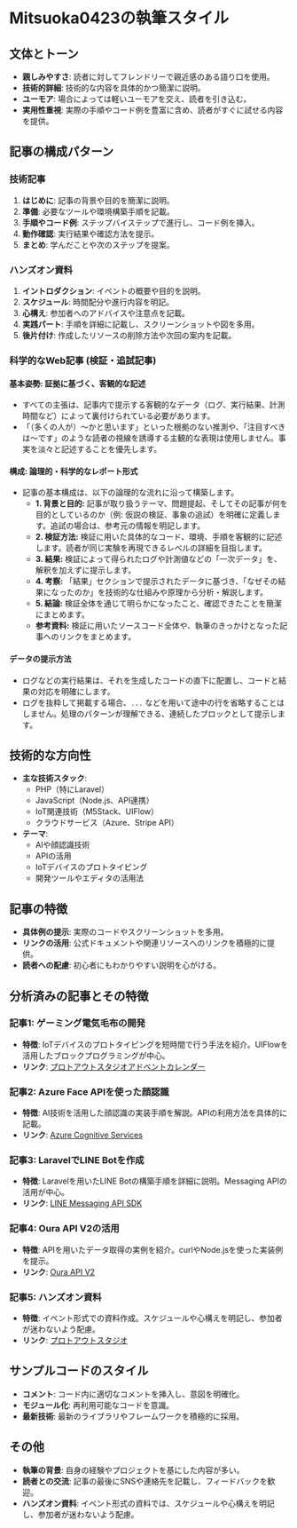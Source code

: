 # Mitsuoka0423の執筆スタイル

## 文体とトーン

- **親しみやすさ**: 読者に対してフレンドリーで親近感のある語り口を使用。
- **技術的詳細**: 技術的な内容を具体的かつ簡潔に説明。
- **ユーモア**: 場合によっては軽いユーモアを交え、読者を引き込む。
- **実用性重視**: 実際の手順やコード例を豊富に含め、読者がすぐに試せる内容を提供。

## 記事の構成パターン

### 技術記事

1. **はじめに**: 記事の背景や目的を簡潔に説明。
2. **準備**: 必要なツールや環境構築手順を記載。
3. **手順やコード例**: ステップバイステップで進行し、コード例を挿入。
4. **動作確認**: 実行結果や確認方法を提示。
5. **まとめ**: 学んだことや次のステップを提案。

### ハンズオン資料

1. **イントロダクション**: イベントの概要や目的を説明。
2. **スケジュール**: 時間配分や進行内容を明記。
3. **心構え**: 参加者へのアドバイスや注意点を記載。
4. **実践パート**: 手順を詳細に記載し、スクリーンショットや図を多用。
5. **後片付け**: 作成したリソースの削除方法や次回の案内を記載。

### 科学的なWeb記事 (検証・追試記事)

#### 基本姿勢: 証拠に基づく、客観的な記述
- すべての主張は、記事内で提示する客観的なデータ（ログ、実行結果、計測時間など）によって裏付けられている必要があります。
- 「（多くの人が）〜かと思います」といった根拠のない推測や、「注目すべきは〜です」のような読者の視線を誘導する主観的な表現は使用しません。事実を淡々と記述することを優先します。

#### 構成: 論理的・科学的なレポート形式
- 記事の基本構成は、以下の論理的な流れに沿って構築します。
    - **1. 背景と目的:** 記事が取り扱うテーマ、問題提起、そしてその記事が何を目的としているのか（例: 仮説の検証、事象の追試）を明確に定義します。追試の場合は、参考元の情報を明記します。
    - **2. 検証方法:** 検証に用いた具体的なコード、環境、手順を客観的に記述します。読者が同じ実験を再現できるレベルの詳細を目指します。
    - **3. 結果:** 検証によって得られたログや計測値などの「一次データ」を、解釈を加えずに提示します。
    - **4. 考察:** 「結果」セクションで提示されたデータに基づき、「なぜその結果になったのか」を技術的な仕組みや原理から分析・解説します。
    - **5. 結論:** 検証全体を通じて明らかになったこと、確認できたことを簡潔にまとめます。
    - **参考資料:** 検証に用いたソースコード全体や、執筆のきっかけとなった記事へのリンクをまとめます。

#### データの提示方法
- ログなどの実行結果は、それを生成したコードの直下に配置し、コードと結果の対応を明確にします。
- ログを抜粋して掲載する場合、`...` などを用いて途中の行を省略することはしません。処理のパターンが理解できる、連続したブロックとして提示します。

## 技術的な方向性

- **主な技術スタック**:
  - PHP（特にLaravel）
  - JavaScript（Node.js、API連携）
  - IoT関連技術（M5Stack、UIFlow）
  - クラウドサービス（Azure、Stripe API）
- **テーマ**:
  - AIや顔認識技術
  - APIの活用
  - IoTデバイスのプロトタイピング
  - 開発ツールやエディタの活用法

## 記事の特徴

- **具体例の提示**: 実際のコードやスクリーンショットを多用。
- **リンクの活用**: 公式ドキュメントや関連リソースへのリンクを積極的に提供。
- **読者への配慮**: 初心者にもわかりやすい説明を心がける。

## 分析済みの記事とその特徴

### 記事1: ゲーミング電気毛布の開発

- **特徴**: IoTデバイスのプロトタイピングを短時間で行う手法を紹介。UIFlowを活用したブロックプログラミングが中心。
- **リンク**: [プロトアウトスタジオアドベントカレンダー](https://qiita.com/advent-calendar/2021/protoout)

### 記事2: Azure Face APIを使った顔認識

- **特徴**: AI技術を活用した顔認識の実装手順を解説。APIの利用方法を具体的に記載。
- **リンク**: [Azure Cognitive Services](https://docs.microsoft.com/ja-jp/azure/cognitive-services/face/concepts/face-recognition)

### 記事3: LaravelでLINE Botを作成

- **特徴**: Laravelを用いたLINE Botの構築手順を詳細に説明。Messaging APIの活用が中心。
- **リンク**: [LINE Messaging API SDK](https://developers.line.biz/ja/docs/messaging-api/line-bot-sdk/)

### 記事4: Oura API V2の活用

- **特徴**: APIを用いたデータ取得の実例を紹介。curlやNode.jsを使った実装例を提示。
- **リンク**: [Oura API V2](https://cloud.ouraring.com/v2/docs)

### 記事5: ハンズオン資料

- **特徴**: イベント形式での資料作成。スケジュールや心構えを明記し、参加者が迷わないよう配慮。
- **リンク**: [プロトアウトスタジオ](https://protoout.studio/)

## サンプルコードのスタイル

- **コメント**: コード内に適切なコメントを挿入し、意図を明確化。
- **モジュール化**: 再利用可能なコードを意識。
- **最新技術**: 最新のライブラリやフレームワークを積極的に採用。

## その他

- **執筆の背景**: 自身の経験やプロジェクトを基にした内容が多い。
- **読者との交流**: 記事の最後にSNSや連絡先を記載し、フィードバックを歓迎。
- **ハンズオン資料**: イベント形式の資料では、スケジュールや心構えを明記し、参加者が迷わないよう配慮。